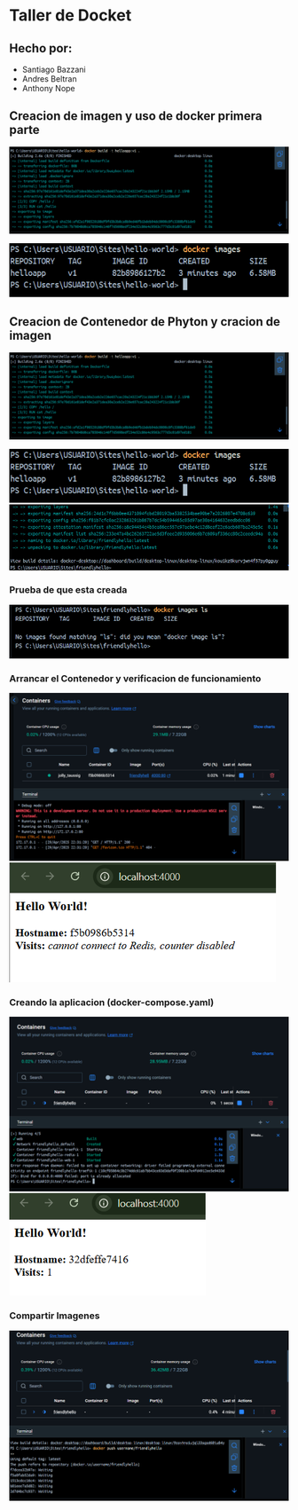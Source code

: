 # Taller de Docket

## Hecho por:
- Santiago Bazzani 
- Andres Beltran 
- Anthony Nope

## Creacion de imagen y uso de docker primera parte

![alt text](image.png)


![alt text](image-1.png)

## Creacion de Contenedor de Phyton y cracion de imagen

![alt text](image.png)

![alt text](image-1.png)
![alt text](image-2.png)

### Prueba de que esta creada
![alt text](image-3.png)

### Arrancar el Contenedor y verificacion de funcionamiento
![alt text](image-4.png)
![alt text](image-5.png)

### Creando la aplicacion (docker-compose.yaml)
![alt text](image-6.png)
![alt text](image-7.png)

### Compartir Imagenes
![alt text](image-8.png)